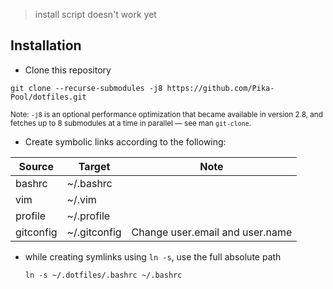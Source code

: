 > install script doesn't work yet

## Installation
- Clone this repository
```shell
git clone --recurse-submodules -j8 https://github.com/Pika-Pool/dotfiles.git
```
<small>Note: `-j8` is an optional performance optimization that became available in version 2.8, and fetches up to 8 submodules at a time in parallel — see man `git-clone`.</small>
- Create symbolic links according to the following:

| Source    	| Target       	| Note                            	|
|-----------	|--------------	|---------------------------------	|
| bashrc    	| ~/.bashrc    	|                                 	|
| vim       	| ~/.vim       	|                                 	|
| profile   	| ~/.profile   	|                                 	|
| gitconfig 	| ~/.gitconfig 	| Change user.email and user.name 	|
- while creating symlinks using `ln -s`, use the full absolute path
	``` shell
	ln -s ~/.dotfiles/.bashrc ~/.bashrc
	```
